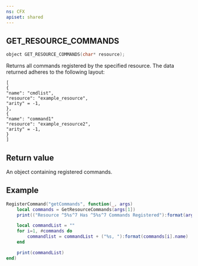 ```yaml
---
ns: CFX
apiset: shared
---
```

## GET_RESOURCE_COMMANDS

```c
object GET_RESOURCE_COMMANDS(char* resource);
```

Returns all commands registered by the specified resource.
The data returned adheres to the following layout:
```
[
{
"name": "cmdlist",
"resource": "example_resource",
"arity" = -1,
},
{
"name": "command1"
"resource": "example_resource2",
"arity" = -1,
}
]
```

## Return value
An object containing registered commands.

## Example

```lua
RegisterCommand("getCommands", function(_, args)
    local commands = GetResourceCommands(args[1])
    print(("Resource ^5%s^7 Has ^5%s^7 Commands Registered"):format(args[1], #commands))

    local commandList = ""
    for i=1, #commands do
        commandlist = commandList + ("%s, "):format(commands[i].name)
    end

    print(commandList)
end)
```
